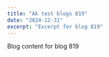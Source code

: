 ```yaml
---
title: "Ak test blogs 819"
date: "2024-12-31"
excerpt: "Excerpt for blog 819"
---
```


Blog content for blog 819